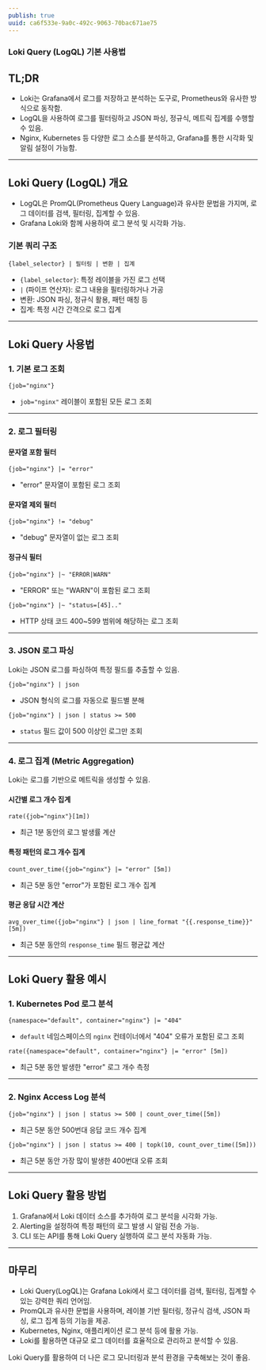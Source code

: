 ```yaml
---
publish: true
uuid: ca6f533e-9a0c-492c-9063-70bac671ae75
---
```


### Loki Query (LogQL) 기본 사용법

## TL;DR

- Loki는 Grafana에서 로그를 저장하고 분석하는 도구로, Prometheus와 유사한 방식으로 동작함.
- LogQL을 사용하여 로그를 필터링하고 JSON 파싱, 정규식, 메트릭 집계를 수행할 수 있음.
- Nginx, Kubernetes 등 다양한 로그 소스를 분석하고, Grafana를 통한 시각화 및 알림 설정이 가능함.

---

## Loki Query (LogQL) 개요

- LogQL은 PromQL(Prometheus Query Language)과 유사한 문법을 가지며, 로그 데이터를 검색, 필터링, 집계할 수 있음.
- Grafana Loki와 함께 사용하여 로그 분석 및 시각화 가능.

### 기본 쿼리 구조

```plaintext
{label_selector} | 필터링 | 변환 | 집계
```

- `{label_selector}`: 특정 레이블을 가진 로그 선택
- `|` (파이프 연산자): 로그 내용을 필터링하거나 가공
- 변환: JSON 파싱, 정규식 활용, 패턴 매칭 등
- 집계: 특정 시간 간격으로 로그 집계

---

## Loki Query 사용법

### 1. 기본 로그 조회

```plaintext
{job="nginx"}
```

- `job="nginx"` 레이블이 포함된 모든 로그 조회

---

### 2. 로그 필터링

#### 문자열 포함 필터

```plaintext
{job="nginx"} |= "error"
```

- "error" 문자열이 포함된 로그 조회

#### 문자열 제외 필터

```plaintext
{job="nginx"} != "debug"
```

- "debug" 문자열이 없는 로그 조회

#### 정규식 필터

```plaintext
{job="nginx"} |~ "ERROR|WARN"
```

- "ERROR" 또는 "WARN"이 포함된 로그 조회

```plaintext
{job="nginx"} |~ "status=[45].."
```

- HTTP 상태 코드 400~599 범위에 해당하는 로그 조회

---

### 3. JSON 로그 파싱

Loki는 JSON 로그를 파싱하여 특정 필드를 추출할 수 있음.

```plaintext
{job="nginx"} | json
```

- JSON 형식의 로그를 자동으로 필드별 분해

```plaintext
{job="nginx"} | json | status >= 500
```

- `status` 필드 값이 500 이상인 로그만 조회

---

### 4. 로그 집계 (Metric Aggregation)

Loki는 로그를 기반으로 메트릭을 생성할 수 있음.

#### 시간별 로그 개수 집계

```plaintext
rate({job="nginx"}[1m])
```

- 최근 1분 동안의 로그 발생률 계산

#### 특정 패턴의 로그 개수 집계

```plaintext
count_over_time({job="nginx"} |= "error" [5m])
```

- 최근 5분 동안 "error"가 포함된 로그 개수 집계

#### 평균 응답 시간 계산

```plaintext
avg_over_time({job="nginx"} | json | line_format "{{.response_time}}" [5m])
```

- 최근 5분 동안의 `response_time` 필드 평균값 계산

---

## Loki Query 활용 예시

### 1. Kubernetes Pod 로그 분석

```plaintext
{namespace="default", container="nginx"} |= "404"
```

- `default` 네임스페이스의 `nginx` 컨테이너에서 "404" 오류가 포함된 로그 조회

```plaintext
rate({namespace="default", container="nginx"} |= "error" [5m])
```

- 최근 5분 동안 발생한 "error" 로그 개수 측정

---

### 2. Nginx Access Log 분석

```plaintext
{job="nginx"} | json | status >= 500 | count_over_time([5m])
```

- 최근 5분 동안 500번대 응답 코드 개수 집계

```plaintext
{job="nginx"} | json | status >= 400 | topk(10, count_over_time([5m]))
```

- 최근 5분 동안 가장 많이 발생한 400번대 오류 조회

---

## Loki Query 활용 방법

1. Grafana에서 Loki 데이터 소스를 추가하여 로그 분석을 시각화 가능.
2. Alerting을 설정하여 특정 패턴의 로그 발생 시 알림 전송 가능.
3. CLI 또는 API를 통해 Loki Query 실행하여 로그 분석 자동화 가능.

---

## 마무리

- Loki Query(LogQL)는 Grafana Loki에서 로그 데이터를 검색, 필터링, 집계할 수 있는 강력한 쿼리 언어임.
- PromQL과 유사한 문법을 사용하며, 레이블 기반 필터링, 정규식 검색, JSON 파싱, 로그 집계 등의 기능을 제공.
- Kubernetes, Nginx, 애플리케이션 로그 분석 등에 활용 가능.
- Loki를 활용하면 대규모 로그 데이터를 효율적으로 관리하고 분석할 수 있음.

Loki Query를 활용하여 더 나은 로그 모니터링과 분석 환경을 구축해보는 것이 좋음.